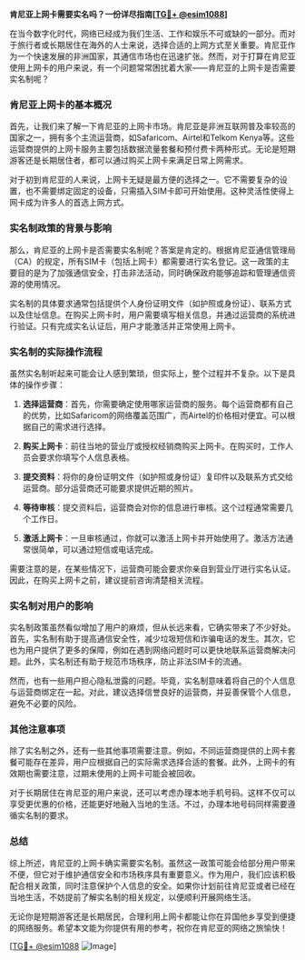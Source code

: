 **肯尼亚上网卡需要实名吗？一份详尽指南[[TG💪+ @esim1088](https://t.me/s/esim1088)]**

在当今数字化时代，网络已经成为我们生活、工作和娱乐不可或缺的一部分。而对于旅行者或长期居住在海外的人士来说，选择合适的上网方式至关重要。肯尼亚作为一个快速发展的非洲国家，其通信市场也在迅速扩张。然而，对于打算在肯尼亚使用上网卡的用户来说，有一个问题常常困扰着大家——肯尼亚的上网卡是否需要实名制呢？

### 肯尼亚上网卡的基本概况

首先，让我们来了解一下肯尼亚的上网卡市场。肯尼亚是非洲互联网普及率较高的国家之一，拥有多个主流运营商，如Safaricom、Airtel和Telkom Kenya等。这些运营商提供的上网卡服务主要包括数据流量套餐和预付费卡两种形式。无论是短期游客还是长期居住者，都可以通过购买上网卡来满足日常上网需求。

对于初到肯尼亚的人来说，上网卡无疑是最方便的选择之一。它不需要复杂的设置，也不需要绑定固定的设备，只需插入SIM卡即可开始使用。这种灵活性使得上网卡成为许多人的首选上网方式。

### 实名制政策的背景与影响

那么，肯尼亚的上网卡是否需要实名制呢？答案是肯定的。根据肯尼亚通信管理局（CA）的规定，所有SIM卡（包括上网卡）都需要进行实名登记。这一政策的主要目的是为了加强通信安全，打击非法活动，同时确保政府能够追踪和管理通信资源的使用情况。

实名制的具体要求通常包括提供个人身份证明文件（如护照或身份证）、联系方式以及住址信息。在购买上网卡时，用户需要填写相关信息，并通过运营商的系统进行验证。只有完成实名认证后，用户才能激活并正常使用上网卡。

### 实名制的实际操作流程

虽然实名制听起来可能会让人感到繁琐，但实际上，整个过程并不复杂。以下是具体的操作步骤：

1. **选择运营商**：首先，你需要确定使用哪家运营商的服务。每个运营商都有自己的优势，比如Safaricom的网络覆盖范围广，而Airtel的价格相对便宜。可以根据自己的需求进行选择。

2. **购买上网卡**：前往当地的营业厅或授权经销商购买上网卡。在购买时，工作人员会要求你填写个人信息表格。

3. **提交资料**：将你的身份证明文件（如护照或身份证）复印件以及联系方式交给运营商。部分运营商还可能要求提供近期的照片。

4. **等待审核**：提交资料后，运营商会对你的信息进行审核。这个过程通常需要几个工作日。

5. **激活上网卡**：一旦审核通过，你就可以激活上网卡并开始使用了。激活方法通常很简单，可以通过短信或电话完成。

需要注意的是，在某些情况下，运营商可能会要求你亲自到营业厅进行实名认证。因此，在购买上网卡之前，建议提前咨询清楚相关流程。

### 实名制对用户的影响

实名制政策虽然看似增加了用户的麻烦，但从长远来看，它确实带来了不少好处。首先，实名制有助于提高通信安全性，减少垃圾短信和诈骗电话的发生。其次，它也为用户提供了更多的保障，例如在遇到网络问题时可以更快地联系运营商解决问题。此外，实名制还有助于规范市场秩序，防止非法SIM卡的流通。

然而，也有一些用户担心隐私泄露的问题。毕竟，实名制意味着将自己的个人信息与运营商绑定在一起。对此，建议选择信誉良好的运营商，并妥善保管个人信息，避免不必要的风险。

### 其他注意事项

除了实名制之外，还有一些其他事项需要注意。例如，不同运营商提供的上网卡套餐可能存在差异，用户应根据自己的实际需求选择合适的套餐。此外，上网卡的有效期也需要注意，过期未使用的上网卡可能会被回收。

对于长期居住在肯尼亚的用户来说，还可以考虑办理本地手机号码。这样不仅可以享受更优惠的价格，还能更好地融入当地的生活。不过，办理本地号码同样需要遵循实名制的要求。

### 总结

综上所述，肯尼亚的上网卡确实需要实名制。虽然这一政策可能会给部分用户带来不便，但它对于维护通信安全和市场秩序具有重要意义。作为用户，我们应该积极配合相关政策，同时注意保护个人信息的安全。如果你计划前往肯尼亚或者已经在当地生活，不妨提前了解实名制的相关规定，以便顺利开展网络生活。

无论你是短期游客还是长期居民，合理利用上网卡都能让你在异国他乡享受到便捷的网络服务。希望本文能为你提供有用的参考，祝你在肯尼亚的网络之旅愉快！

[[TG💪+ @esim1088](https://t.me/s/esim1088) ![Image](https://i.postimg.cc/4NQfJmqS/Snipaste-2025-05-13-00-14-12.png)]